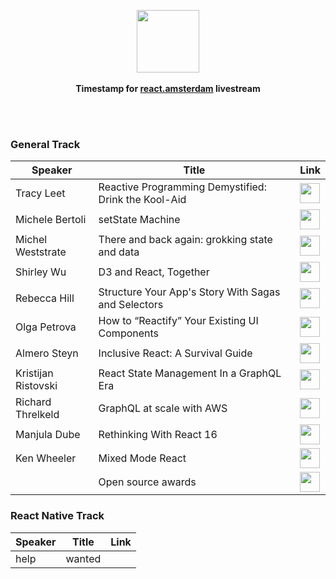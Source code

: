 <p align="center">
  <img src="https://react.amsterdam/img/logo.svg" height="100px"/>
  <br><br>
  <b>Timestamp for <a href="https://react.amsterdam">react.amsterdam</a> livestream</b>
  <br><br>
</p>

&nbsp;


### General Track

| Speaker    | Title                  | Link |
|------------|------------------------|------|
| Tracy Leet | Reactive Programming Demystified: Drink the Kool-Aid | <a href="https://youtu.be/smBND2pwdUE?t=23m9s"><img height="32px" src="https://www.shareicon.net/data/256x256/2016/08/01/639810_media_512x512.png"/><a/>     |
| Michele Bertoli | setState Machine | <a href="https://youtu.be/smBND2pwdUE?t=52m17s"><img height="32px" src="https://www.shareicon.net/data/256x256/2016/08/01/639810_media_512x512.png"/><a/>     |
| Michel Weststrate | There and back again: grokking state and data | <a href="https://youtu.be/smBND2pwdUE?t=2h2m30s"><img height="32px" src="https://www.shareicon.net/data/256x256/2016/08/01/639810_media_512x512.png"/><a/>     |
| Shirley Wu | D3 and React, Together | <a href="https://youtu.be/smBND2pwdUE?t=2h36m"><img height="32px" src="https://www.shareicon.net/data/256x256/2016/08/01/639810_media_512x512.png"/><a/>     |
| Rebecca Hill | Structure Your App's Story With Sagas and Selectors | <a href="https://youtu.be/smBND2pwdUE?t=3h7m17s"><img height="32px" src="https://www.shareicon.net/data/256x256/2016/08/01/639810_media_512x512.png"/><a/>     |
| Olga Petrova | How to “Reactify” Your Existing UI Components | <a href="https://youtu.be/smBND2pwdUE?t=3h18m8s"><img height="32px" src="https://www.shareicon.net/data/256x256/2016/08/01/639810_media_512x512.png"/><a/>     |
| Almero Steyn | Inclusive React: A Survival Guide | <a href="https://www.youtube.com/watch?v=smBND2pwdUE&feature=youtu.be&t=3h26m1s"><img height="32px" src="https://www.shareicon.net/data/256x256/2016/08/01/639810_media_512x512.png"/><a/>     |
| Kristijan Ristovski | React State Management In a GraphQL Era | <a href="https://youtu.be/smBND2pwdUE?t=5h2m44s"><img height="32px" src="https://www.shareicon.net/data/256x256/2016/08/01/639810_media_512x512.png"/><a/>     |
| Richard Threlkeld | GraphQL at scale with AWS | <a href="https://youtu.be/smBND2pwdUE?t=5h27m46s"><img height="32px" src="https://www.shareicon.net/data/256x256/2016/08/01/639810_media_512x512.png"/><a/>     |
| Manjula Dube | Rethinking With React 16 | <a href="https://youtu.be/smBND2pwdUE?t=6h35m14s"><img height="32px" src="https://www.shareicon.net/data/256x256/2016/08/01/639810_media_512x512.png"/><a/>     |
| Ken Wheeler | Mixed Mode React | <a href="https://youtu.be/smBND2pwdUE?t=7h4m50s"><img height="32px" src="https://www.shareicon.net/data/256x256/2016/08/01/639810_media_512x512.png"/><a/>     |
| | Open source awards | <a href="https://youtu.be/smBND2pwdUE?t=7h31m36s"><img height="32px" src="https://www.shareicon.net/data/256x256/2016/08/01/639810_media_512x512.png"/><a/>     |

### React Native Track

| Speaker    | Title                  | Link |
|------------|------------------------|------|
| help | wanted |  |
